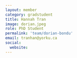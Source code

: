 ```yaml
---
layout: member
category: gradstudent
title: Hannah Tran
image: dorian.jpeg
role: PhD Student
permalink: 'team/dorian-bondu'
email: tranhan@yorku.ca
social:
  website:
---
```

